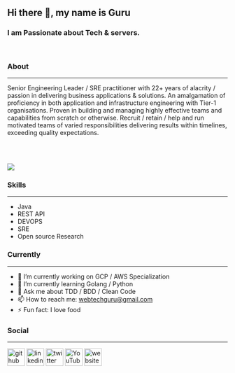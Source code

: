## **Hi there 👋, my name is Guru**
### **I am Passionate about Tech & servers.**
<br>

### **About**
<hr>
Senior Engineering Leader / SRE practitioner with 22+ years of alacrity / passion in delivering business applications & solutions. An amalgamation of proficiency in both application and infrastructure engineering with Tier-1 organisations. Proven in building and managing highly effective teams and capabilities from scratch or otherwise. Recruit / retain / help and run motivated teams of varied responsibilities delivering results within timelines, exceeding quality expectations.

<br><br>

<img src="https://media-exp1.licdn.com/dms/image/C4E16AQE1UevowOG6Hg/profile-displaybackgroundimage-shrink_200_800/0/1655074889994?e=1667433600&v=beta&t=w-I_2dRi6QGydJuUftTNnPZygFZa4oBPuyN_oX5k_QA">


### **Skills**
<hr> 

* Java 
* REST API
* DEVOPS 
* SRE 
* Open source Research

### **Currently**
<hr> 

- 🔭 I’m currently working on GCP / AWS Specialization 
- 🌱 I’m currently learning Golang / Python 
- 💬 Ask me about TDD / BDD / Clean Code 
- 📫 How to reach me: webtechguru@gmail.com 
- ⚡ Fun fact: I love food 

### **Social**
<hr> 

[<img src='https://cdn.jsdelivr.net/npm/simple-icons@3.0.1/icons/github.svg' alt='github' height='40'>](https://agileguru.github.io/)  [<img src='https://cdn.jsdelivr.net/npm/simple-icons@3.0.1/icons/linkedin.svg' alt='linkedin' height='40'>](https://www.linkedin.com/in/webtechguru/)  [<img src='https://cdn.jsdelivr.net/npm/simple-icons@3.0.1/icons/twitter.svg' alt='twitter' height='40'>](https://twitter.com/agileguru)  [<img src='https://cdn.jsdelivr.net/npm/simple-icons@3.0.1/icons/youtube.svg' alt='YouTube' height='40'>](https://www.youtube.com/channel/UCdTbc3c1sNPhVqAAWv7yhVA)  [<img src='https://cdn.jsdelivr.net/npm/simple-icons@3.0.1/icons/icloud.svg' alt='website' height='40'>](https://www.agileguru.org)  

